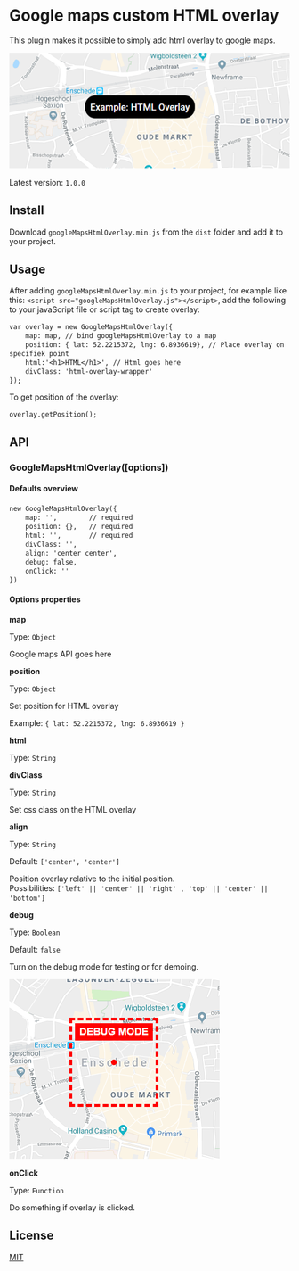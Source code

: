 # Google maps custom HTML overlay

This plugin makes it possible to simply add html overlay to google maps.

![html-overlay-example](https://raw.githubusercontent.com/Chmylov/google-maps-html-overlay/develop/example/html-overlay-example.PNG)

Latest version: `1.0.0`

## Install

Download `googleMapsHtmlOverlay.min.js` from the `dist` folder and add it to your project.

## Usage

After adding `googleMapsHtmlOverlay.min.js` to your project, for example like this: `<script src="googleMapsHtmlOverlay.js"></script>`, add the following to your javaScript file or script tag to create overlay:

```
var overlay = new GoogleMapsHtmlOverlay({
    map: map, // bind googleMapsHtmlOverlay to a map
    position: { lat: 52.2215372, lng: 6.8936619}, // Place overlay on specifiek point
    html:'<h1>HTML</h1>', // Html goes here
    divClass: 'html-overlay-wrapper'
});
```

To get position of the overlay:

```
overlay.getPosition();
```

## API

### GoogleMapsHtmlOverlay([options])

#### Defaults overview

```
new GoogleMapsHtmlOverlay({
    map: '',        // required
    position: {},   // required
    html: '',       // required
    divClass: '',
    align: 'center center',
    debug: false,
    onClick: ''
})
```

#### Options properties

**map**

Type: `Object`

Google maps API goes here

**position**

Type: `Object`

Set position for HTML overlay

Example: `{ lat: 52.2215372, lng: 6.8936619 }`

**html**

Type: `String`

**divClass**

Type: `String`

Set css class on the HTML overlay

**align**

Type: `String`

Default: `['center', 'center']`

Position overlay relative to the initial position. <br />Possibilities: `['left' || 'center' || 'right' , 'top' || 'center' || 'bottom']`

**debug**

Type: `Boolean`

Default: `false`

Turn on the debug mode for testing or for demoing.

![debug-example](https://raw.githubusercontent.com/Chmylov/google-maps-html-overlay/develop/example/debug-example.PNG)

**onClick**

Type: `Function`

Do something if overlay is clicked.

## License

[MIT](https://raw.githubusercontent.com/Chmylov/google-maps-html-overlay/develop/LICENSEs)
